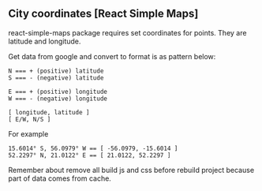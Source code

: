 ## City coordinates [React Simple Maps]

react-simple-maps package requires set coordinates for points. They are latitude and longitude.

Get data from google and convert to format is as pattern below:

```
N === + (positive) latitude
S === - (negative) latitude

E === + (positive) longitude
W === - (negative) longitude

[ longitude, latitude ]
[ E/W, N/S ]

```

For example

```
15.6014° S, 56.0979° W == [ -56.0979, -15.6014 ]
52.2297° N, 21.0122° E == [ 21.0122, 52.2297 ]
```

Remember about remove all build js and css before rebuild project because part of data comes from cache.